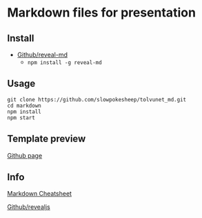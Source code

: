 # Markdown files for presentation

## Install
* [Github/reveal-md](https://github.com/webpro/reveal-md)
  * `npm install -g reveal-md`

## Usage

```
git clone https://github.com/slowpokesheep/tolvunet_md.git
cd markdown
npm install
npm start
```

## Template preview

[Github page](https://slowpokesheep.github.io/tolvunet_presentation/#/)

## Info
[Markdown Cheatsheet](https://github.com/adam-p/markdown-here/wiki/Markdown-Cheatsheet)

[Github/revealjs](https://github.com/hakimel/reveal.js/)
